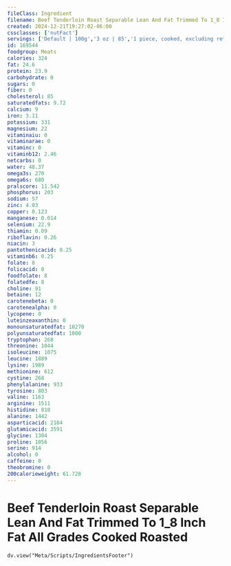 ```yaml
---
fileClass: Ingredient
filename: Beef Tenderloin Roast Separable Lean And Fat Trimmed To 1_8 Inch Fat All Grades Cooked Roasted
created: 2024-12-21T19:27:02-06:00
cssclasses: ['nutFact']
servings: ['Default | 100g','3 oz | 85','1 piece, cooked, excluding refuse (yield from 1 lb raw meat with refuse) | 330']
id: 169544
foodgroup: Meats
calories: 324
fat: 24.6
protein: 23.9
carbohydrate: 0
sugars: 0
fiber: 0
cholesterol: 85
saturatedfats: 9.72
calcium: 9
iron: 3.11
potassium: 331
magnesium: 22
vitaminaiu: 0
vitaminarae: 0
vitaminc: 0
vitaminb12: 2.46
netcarbs: 0
water: 48.37
omega3s: 270
omega6s: 680
pralscore: 11.542
phosphorus: 203
sodium: 57
zinc: 4.03
copper: 0.123
manganese: 0.014
selenium: 22.9
thiamin: 0.09
riboflavin: 0.26
niacin: 3
pantothenicacid: 0.25
vitaminb6: 0.25
folate: 8
folicacid: 0
foodfolate: 8
folatedfe: 8
choline: 91
betaine: 12
carotenebeta: 0
carotenealpha: 0
lycopene: 0
luteinzeaxanthin: 0
monounsaturatedfat: 10270
polyunsaturatedfat: 1000
tryptophan: 268
threonine: 1044
isoleucine: 1075
leucine: 1889
lysine: 1989
methionine: 612
cystine: 268
phenylalanine: 933
tyrosine: 803
valine: 1163
arginine: 1511
histidine: 818
alanine: 1442
asparticacid: 2184
glutamicacid: 3591
glycine: 1304
proline: 1056
serine: 914
alcohol: 0
caffeine: 0
theobromine: 0
200calorieweight: 61.728
---
```


# Beef Tenderloin Roast Separable Lean And Fat Trimmed To 1_8 Inch Fat All Grades Cooked Roasted

```dataviewjs
dv.view("Meta/Scripts/IngredientsFooter")
```